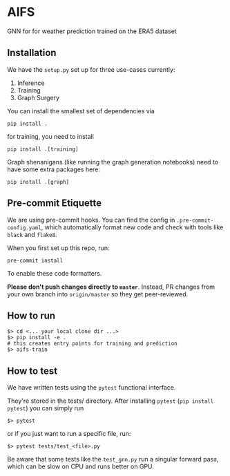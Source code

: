 # AIFS

GNN for for weather prediction trained on the ERA5 dataset

## Installation

We have the `setup.py` set up for three use-cases currently:

1. Inference
2. Training
3. Graph Surgery

You can install the smallest set of dependencies via

```
pip install .
```

for training, you need to install

```
pip install .[training]
```

Graph shenanigans (like running the graph generation notebooks) need to have some extra packages here:
```
pip install .[graph]
```

## Pre-commit Etiquette

We are using pre-commit hooks. You can find the config in `.pre-commit-config.yaml`, which automatically format new code and check with tools like `black` and `flake8`.

When you first set up this repo, run:

```
pre-commit install
```

To enable these code formatters.

**Please don't push changes directly to `master`**. Instead, PR changes from your own branch into `origin/master` so they get peer-reviewed.

## How to run

```shell
$> cd <... your local clone dir ...>
$> pip install -e .
# this creates entry points for training and prediction
$> aifs-train
```

## How to test
We have written tests using the `pytest` functional interface.

They're stored in the tests/ directory. After installing `pytest` (`pip install pytest`) you can simply run

```shell
$> pytest
```

or if you just want to run a specific file, run:

```shell
$> pytest tests/test_<file>.py
```

Be aware that some tests like the `test_gnn.py` run a singular forward pass, which can be slow on CPU and runs better on GPU.
